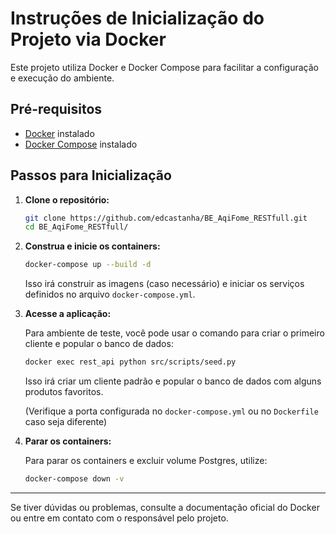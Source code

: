 # Instruções de Inicialização do Projeto via Docker

Este projeto utiliza Docker e Docker Compose para facilitar a configuração e execução do ambiente.

## Pré-requisitos

- [Docker](https://docs.docker.com/get-docker/) instalado
- [Docker Compose](https://docs.docker.com/compose/install/) instalado

## Passos para Inicialização

1. **Clone o repositório:**

   ```bash
   git clone https://github.com/edcastanha/BE_AqiFome_RESTfull.git
   cd BE_AqiFome_RESTfull/
   ```

2. **Construa e inicie os containers:**

   ```bash
   docker-compose up --build -d
   ```

   Isso irá construir as imagens (caso necessário) e iniciar os serviços definidos no arquivo `docker-compose.yml`.

3. **Acesse a aplicação:**

   Para ambiente de teste, você pode usar o comando para criar o primeiro cliente e popular o banco de dados:

   ```bash
   docker exec rest_api python src/scripts/seed.py
   ```

   Isso irá criar um cliente padrão e popular o banco de dados com alguns produtos favoritos.

   (Verifique a porta configurada no `docker-compose.yml` ou no `Dockerfile` caso seja diferente)

4. **Parar os containers:**

   Para parar os containers e excluir volume Postgres, utilize:

   ```bash
   docker-compose down -v
   ```
---

Se tiver dúvidas ou problemas, consulte a documentação oficial do Docker ou entre em contato com o responsável pelo projeto.
